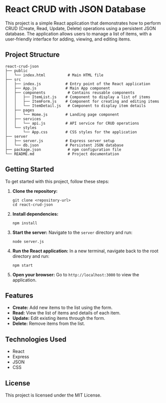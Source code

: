 # React CRUD with JSON Database

This project is a simple React application that demonstrates how to perform CRUD (Create, Read, Update, Delete) operations using a persistent JSON database. The application allows users to manage a list of items, with a user-friendly interface for adding, viewing, and editing items.

## Project Structure

```
react-crud-json
├── public
│   └── index.html          # Main HTML file
├── src
│   ├── index.js           # Entry point of the React application
│   ├── App.js             # Main App component
│   ├── components          # Contains reusable components
│   │   ├── ItemList.js    # Component to display a list of items
│   │   ├── ItemForm.js    # Component for creating and editing items
│   │   └── ItemDetail.js   # Component to display item details
│   ├── pages
│   │   └── Home.js        # Landing page component
│   ├── services
│   │   └── api.js         # API service for CRUD operations
│   └── styles
│       └── App.css        # CSS styles for the application
├── server
│   ├── server.js          # Express server setup
│   └── db.json            # Persistent JSON database
├── package.json            # npm configuration file
└── README.md               # Project documentation
```

## Getting Started

To get started with this project, follow these steps:

1. **Clone the repository:**
   ```
   git clone <repository-url>
   cd react-crud-json
   ```

2. **Install dependencies:**
   ```
   npm install
   ```

3. **Start the server:**
   Navigate to the `server` directory and run:
   ```
   node server.js
   ```

4. **Run the React application:**
   In a new terminal, navigate back to the root directory and run:
   ```
   npm start
   ```

5. **Open your browser:**
   Go to `http://localhost:3000` to view the application.

## Features

- **Create:** Add new items to the list using the form.
- **Read:** View the list of items and details of each item.
- **Update:** Edit existing items through the form.
- **Delete:** Remove items from the list.

## Technologies Used

- React
- Express
- JSON
- CSS

## License

This project is licensed under the MIT License.